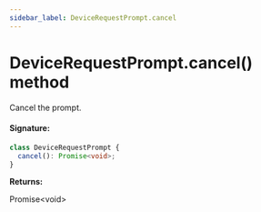 ```yaml
---
sidebar_label: DeviceRequestPrompt.cancel
---
```


# DeviceRequestPrompt.cancel() method

Cancel the prompt.

#### Signature:

```typescript
class DeviceRequestPrompt {
  cancel(): Promise<void>;
}
```

**Returns:**

Promise&lt;void&gt;
